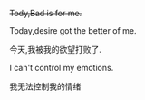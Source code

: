 ~~Tody,Bad is for me.~~

Today,desire got the better of me.

今天,我被我的欲望打败了.

I can't control my emotions.

我无法控制我的情绪
